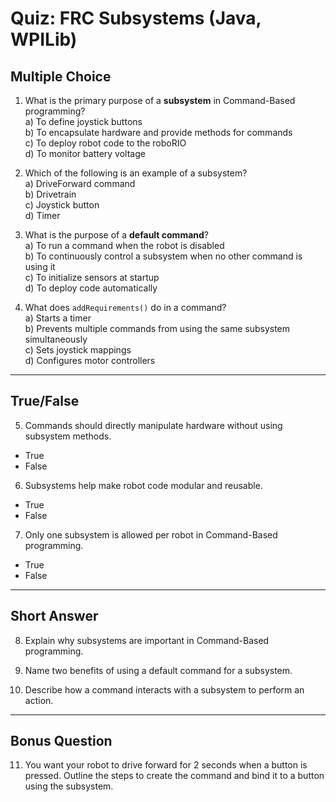 # Quiz: FRC Subsystems (Java, WPILib)

## Multiple Choice

1. What is the primary purpose of a **subsystem** in Command-Based programming?  
   a) To define joystick buttons  
   b) To encapsulate hardware and provide methods for commands  
   c) To deploy robot code to the roboRIO  
   d) To monitor battery voltage  

2. Which of the following is an example of a subsystem?  
   a) DriveForward command  
   b) Drivetrain  
   c) Joystick button  
   d) Timer  

3. What is the purpose of a **default command**?  
   a) To run a command when the robot is disabled  
   b) To continuously control a subsystem when no other command is using it  
   c) To initialize sensors at startup  
   d) To deploy code automatically  

4. What does `addRequirements()` do in a command?  
   a) Starts a timer  
   b) Prevents multiple commands from using the same subsystem simultaneously  
   c) Sets joystick mappings  
   d) Configures motor controllers  

---

## True/False

5. Commands should directly manipulate hardware without using subsystem methods.  
- True  
- False  

6. Subsystems help make robot code modular and reusable.  
- True  
- False  

7. Only one subsystem is allowed per robot in Command-Based programming.  
- True  
- False  

---

## Short Answer

8. Explain why subsystems are important in Command-Based programming.  

9. Name two benefits of using a default command for a subsystem.  

10. Describe how a command interacts with a subsystem to perform an action.  

---

## Bonus Question

11. You want your robot to drive forward for 2 seconds when a button is pressed. Outline the steps to create the command and bind it to a button using the subsystem.
